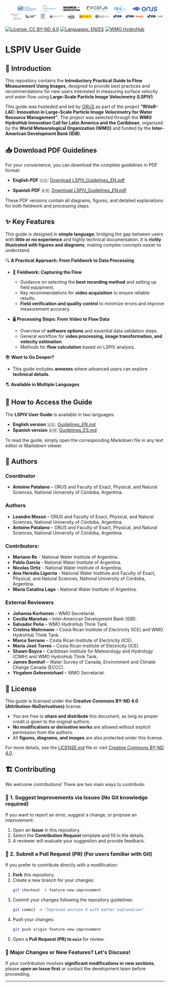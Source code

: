 <p align="center">
  <img src="img/logo3.png">
</p> 



[![License: CC BY-ND 4.0](https://img.shields.io/badge/License-CC%20BY--ND%204.0-lightgrey.svg)](https://creativecommons.org/licenses/by-nd/4.0/)
[![Languages: EN/ES](https://img.shields.io/badge/Languages-EN%2FES-yellow)](https://github.com/oruscam/lspiv-guidelines/tree/main/pdf)
[![WMO HydroHub](https://img.shields.io/badge/WMO-HydroHub-blue)](https://hydrohub.wmo.int/)


# LSPIV User Guide

## 📌 Introduction
This repository contains the **Introductory Practical Guide to Flow Measurement Using Images**, designed to provide best practices and recommendations for new users interested in measuring surface velocity and water flow using **Large-Scale Particle Image Velocimetry (LSPIV)**.

This guide was hosteded and led by [ORUS](https://x.com/Orus_cam) as part of the project **"RIVeR-LAC: Innovation in Large-Scale Particle Image Velocimetry for Water Resource Management"**. The project was selected through the **WMO HydroHub Innovation Call for Latin America and the Caribbean**, organized by the **World Meteorological Organization (WMO)** and funded by the **Inter-American Development Bank (IDB)**.

## 📥 Download PDF Guidelines
For your convenience, you can download the complete guidelines in PDF format:

- **English PDF** 🇺🇸: [Download LSPIV_Guidelines_EN.pdf](./pdf/Guidelines_EN.pdf)
* **Spanish PDF** 🇦🇷: [Download LSPIV_Guidelines_EN.pdf](./pdf/Guidelines_ES.pdf)

These PDF versions contain all diagrams, figures, and detailed explanations for both fieldwork and processing steps.

## ✨ Key Features

This guide is designed in **simple language**, bridging the gap between users with **little or no experience** and highly technical documentation. It is **richly illustrated with figures and diagrams**, making complex concepts easier to understand.

🔍 **A Practical Approach: From Fieldwork to Data Processing**  
- 🎥 **Fieldwork: Capturing the Flow**  
  - Guidance on selecting the **best recording method** and setting up field equipment.  
  - Key recommendations for **video acquisition** to ensure reliable results.  
  - **Field verification and quality control** to minimize errors and improve measurement accuracy.

- 🖥 **Processing Steps: From Video to Flow Data**  
  - Overview of **software options** and essential data validation steps.  
  - General workflow for **video processing, image transformation, and velocity estimation**.  
  - Methods for **flow calculation** based on LSPIV analysis.  

📚 **Want to Go Deeper?**  
- This guide includes **annexes** where advanced users can explore **technical details**.  

🌎 **Available in Multiple Languages**  

## 📖 How to Access the Guide
The **LSPIV User Guide** is available in two languages:
- **English version** 🇺🇸: [Guidelines_EN.md](./Guidelines_EN.md)
- **Spanish version** 🇦🇷: [Guidelines_ES.md](./Guidelines_ES.md)

To read the guide, simply open the corresponding Markdown file in any text editor or Markdown viewer.

## 👥 Authors

### **Coordinator**
- **Antoine Patalano** – ORUS and Faculty of Exact, Physical, and Natural Sciences, National University of Córdoba, Argentina.

### **Authors**
- **Leandro Massó** – ORUS and Faculty of Exact, Physical, and Natural Sciences, National University of Córdoba, Argentina.
- **Antoine Patalano** – ORUS and Faculty of Exact, Physical, and Natural Sciences, National University of Córdoba, Argentina.

### Contributors:
- **Mariano Re** - National Water Institute of Argentina.
- **Pablo García** - National Water Institute of Argentina.
- **Nicolas Ortiz** - National Water Institute of Argentina.
- **Ana Heredia Ligorria** - National Water Institute and Faculty of Exact, Physical, and Natural Sciences, National University of Córdoba, Argentina.
- **María Catalina Lago** - National Water Institute of Argentina.

### **External Reviewers**
- **Johanna Korhonen** – WMO Secretariat.
- **Cecilia Maroñas** – Inter-American Development Bank (IDB).
- **Salvador Peña** – WMO HydroHub Think Tank.
- **Cristina Wahrmann** – Costa Rican Institute of Electricity (ICE) and WMO HydroHub Think Tank.
- **Marco Serrano** – Costa Rican Institute of Electricity (ICE).
- **María José Torres** – Costa Rican Institute of Electricity (ICE).
- **Shawn Boyce** – Caribbean Institute for Meteorology and Hydrology (CIMH) and WMO HydroHub Think Tank.
- **James Bomhof** – Water Survey of Canada, Environment and Climate Change Canada (ECCC).
- **Yirgalem Gebremichael** – WMO Secretariat.

## 📜 License
This guide is licensed under the **Creative Commons BY-ND 4.0 (Attribution-NoDerivatives)** license.

- You are free to **share and distribute** this document, as long as proper credit is given to the original authors.
- **No modifications or derivative works** are allowed without explicit permission from the authors.
- All **figures, diagrams, and images** are also protected under this license.

For more details, see the [LICENSE.md](./LICENSE.md) file or visit [Creative Commons BY-ND 4.0](https://creativecommons.org/licenses/by-nd/4.0/).

## 🏗 Contributing

We welcome contributions! There are two main ways to contribute:

### 🔹 **1. Suggest Improvements via Issues** (No Git knowledge required)  
If you want to report an error, suggest a change, or propose an improvement:  
1. Open an **Issue** in this repository.  
2. Select the **Contribution Request** template and fill in the details.  
3. A reviewer will evaluate your suggestion and provide feedback.  

### 🔹 **2. Submit a Pull Request (PR)** (For users familiar with Git)  
If you prefer to contribute directly with a modification:  
1. **Fork** this repository.  
2. Create a new branch for your changes:  
   ```sh
   git checkout -b feature-new-improvement
   ```  
3. Commit your changes following the repository guidelines:  
   ```sh
   git commit -m "Improved section X with better explanation"
   ```  
4. Push your changes:  
   ```sh
   git push origin feature-new-improvement
   ```  
5. Open a **Pull Request (PR) to `main`** for review.  

### 📌 **Major Changes or New Features? Let's Discuss!**  
If your contribution involves **significant modifications or new sections**, please **open an Issue first** or contact the development team before proceeding.  


---
